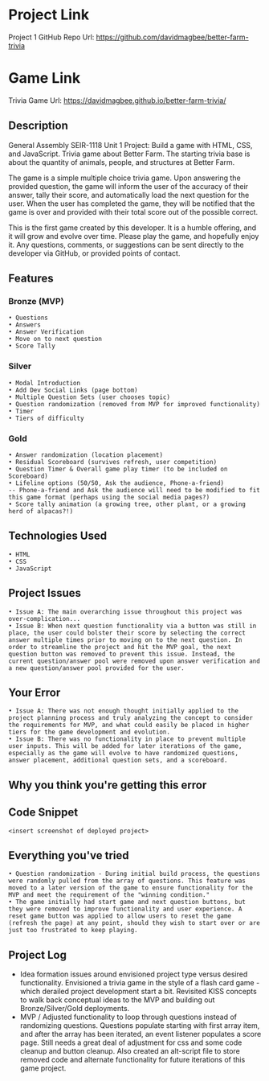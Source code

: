 # Project Link
Project 1 GitHub Repo Url: https://github.com/davidmagbee/better-farm-trivia

# Game Link
Trivia Game Url: https://davidmagbee.github.io/better-farm-trivia/

## Description
General Assembly SEIR-1118 Unit 1 Project: Build a game with HTML, CSS, and JavaScript.
Trivia game about Better Farm.
The starting trivia base is about the quantity of animals, people, and structures at Better Farm.

The game is a simple multiple choice trivia game. Upon answering the provided question, the game will inform the user of the accuracy of their answer, tally their score, and automatically load the next question for the user. When the user has completed the game, they will be notified that the game is over and provided with their total score out of the possible correct. 

This is the first game created by this developer. It is a humble offering, and it will grow and evolve over time. Please play the game, and hopefully enjoy it. Any questions, comments, or suggestions can be sent directly to the developer via GitHub, or provided points of contact.

## Features
### Bronze (MVP)
    • Questions
    • Answers
    • Answer Verification
    • Move on to next question
    • Score Tally

### Silver
    • Modal Introduction
    • Add Dev Social Links (page bottom)
    • Multiple Question Sets (user chooses topic)
    • Question randomization (removed from MVP for improved functionality)
    • Timer
    • Tiers of difficulty

### Gold
    • Answer randomization (location placement)
    • Residual Scoreboard (survives refresh, user competition)
    • Question Timer & Overall game play timer (to be included on Scoreboard)
    • Lifeline options (50/50, Ask the audience, Phone-a-friend)
    -- Phone-a-friend and Ask the audience will need to be modified to fit this game format (perhaps using the social media pages?)
    • Score tally animation (a growing tree, other plant, or a growing herd of alpacas?!)

## Technologies Used
    • HTML
    • CSS
    • JavaScript

## Project Issues
    • Issue A: The main overarching issue throughout this project was over-complication...
    • Issue B: When next question functionality via a button was still in place, the user could bolster their score by selecting the correct answer multiple times prior to moving on to the next question. In order to streamline the project and hit the MVP goal, the next question button was removed to prevent this issue. Instead, the current question/answer pool were removed upon answer verification and a new question/answer pool provided for the user.

## Your Error
    • Issue A: There was not enough thought initially applied to the project planning process and truly analyzing the concept to consider the requirements for MVP, and what could easily be placed in higher tiers for the game development and evolution. 
    • Issue B: There was no functionality in place to prevent multiple user inputs. This will be added for later iterations of the game, especially as the game will evolve to have randomized questions, answer placement, additional question sets, and a scoreboard.

## Why you think you're getting this error

## Code Snippet

```
<insert screenshot of deployed project>
```

## Everything you've tried
    • Question randomization - During initial build process, the questions were randomly pulled from the array of questions. This feature was moved to a later version of the game to ensure functionality for the MVP and meet the requirement of the "winning condition."
    • The game initially had start game and next question buttons, but they were removed to improve functionality and user experience. A reset game button was applied to allow users to reset the game (refresh the page) at any point, should they wish to start over or are just too frustrated to keep playing. 


## Project Log
- Idea formation issues around envisioned project type versus desired functionality. Envisioned a trivia game in the style of a flash card game - which derailed project development start a bit. Revisited KISS concepts to walk back conceptual ideas to the MVP and building out Bronze/Silver/Gold deployments.
- MVP / Adjusted functionality to loop through questions instead of randomizing questions. Questions populate starting with first array item, and after the array has been iterated, an event listener populates a score page. Still needs a great deal of adjustment for css and some code cleanup and button cleanup. Also created an alt-script file to store removed code and alternate functionality for future iterations of this game project.
